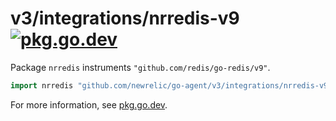 # v3/integrations/nrredis-v9 [![pkg.go.dev](https://pkg.go.dev/github.com/newrelic/go-agent/v3/integrations/nrredis-v9?status.svg)](https://pkg.go.dev/github.com/newrelic/go-agent/v3/integrations/nrredis-v9)

Package `nrredis` instruments `"github.com/redis/go-redis/v9"`.

```go
import nrredis "github.com/newrelic/go-agent/v3/integrations/nrredis-v9"
```

For more information, see
[pkg.go.dev](https://pkg.go.dev/github.com/newrelic/go-agent/v3/integrations/nrredis-v9).
